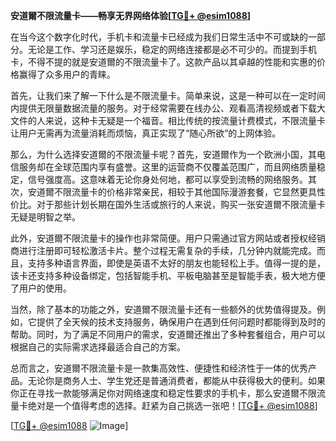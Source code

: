 **安道爾不限流量卡——畅享无界网络体验[[TG💪+ @esim1088](https://t.me/s/esim1088)]**

在当今这个数字化时代，手机卡和流量卡已经成为我们日常生活中不可或缺的一部分。无论是工作、学习还是娱乐，稳定的网络连接都是必不可少的。而提到手机卡，不得不提的就是安道爾的不限流量卡了。这款产品以其卓越的性能和实惠的价格赢得了众多用户的青睐。

首先，让我们来了解一下什么是不限流量卡。简单来说，这是一种可以在一定时间内提供无限量数据流量的服务。对于经常需要在线办公、观看高清视频或者下载大文件的人来说，这种卡无疑是一个福音。相比传统的按流量计费模式，不限流量卡让用户无需再为流量消耗而烦恼，真正实现了“随心所欲”的上网体验。

那么，为什么选择安道爾的不限流量卡呢？首先，安道爾作为一个欧洲小国，其电信服务却在全球范围内享有盛誉。这里的运营商不仅覆盖范围广，而且网络质量稳定，信号强度高。这意味着无论你身处何地，都可以享受到流畅的网络服务。其次，安道爾不限流量卡的价格非常亲民，相较于其他国际漫游套餐，它显然更具性价比。对于那些计划长期在国外生活或旅行的人来说，购买一张安道爾不限流量卡无疑是明智之举。

此外，安道爾不限流量卡的操作也非常简便。用户只需通过官方网站或者授权经销商进行注册即可轻松激活卡片。整个过程无需复杂的手续，几分钟内就能完成。而且，支持多种语言界面，即使是英语不太好的朋友也能轻松上手。值得一提的是，该卡还支持多种设备绑定，包括智能手机、平板电脑甚至是智能手表，极大地方便了用户的使用。

当然，除了基本的功能之外，安道爾不限流量卡还有一些额外的优势值得提及。例如，它提供了全天候的技术支持服务，确保用户在遇到任何问题时都能得到及时的帮助。同时，为了满足不同用户的需求，安道爾还推出了多种套餐组合，用户可以根据自己的实际需求选择最适合自己的方案。

总而言之，安道爾不限流量卡是一款集高效性、便捷性和经济性于一体的优秀产品。无论你是商务人士、学生党还是普通消费者，都能从中获得极大的便利。如果你正在寻找一款能够满足你对网络速度和稳定性要求的手机卡，那么安道爾不限流量卡绝对是一个值得考虑的选择。赶紧为自己挑选一张吧！[[TG💪+ @esim1088](https://t.me/s/esim1088)]

[[TG💪+ @esim1088](https://t.me/s/esim1088) ![Image](https://i.postimg.cc/4NQfJmqS/Snipaste-2025-05-13-00-14-12.png)]